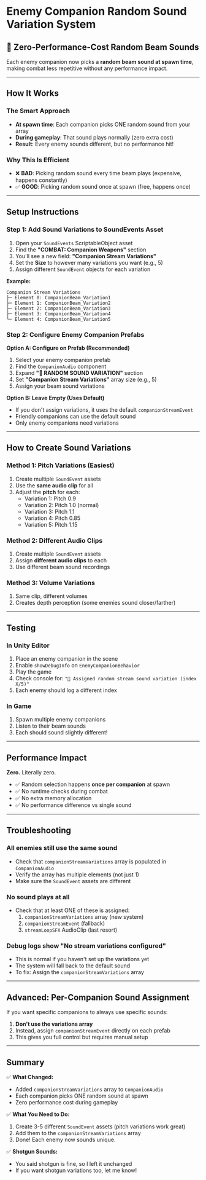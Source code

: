 # Enemy Companion Random Sound Variation System

## 🎲 Zero-Performance-Cost Random Beam Sounds

Each enemy companion now picks a **random beam sound at spawn time**, making combat less repetitive without any performance impact.

---

## How It Works

### The Smart Approach
- **At spawn time**: Each companion picks ONE random sound from your array
- **During gameplay**: That sound plays normally (zero extra cost)
- **Result**: Every enemy sounds different, but no performance hit!

### Why This Is Efficient
- ❌ **BAD**: Picking random sound every time beam plays (expensive, happens constantly)
- ✅ **GOOD**: Picking random sound once at spawn (free, happens once)

---

## Setup Instructions

### Step 1: Add Sound Variations to SoundEvents Asset

1. Open your `SoundEvents` ScriptableObject asset
2. Find the **"COMBAT: Companion Weapons"** section
3. You'll see a new field: **"Companion Stream Variations"**
4. Set the **Size** to however many variations you want (e.g., 5)
5. Assign different `SoundEvent` objects for each variation

**Example:**
```
Companion Stream Variations
├─ Element 0: CompanionBeam_Variation1
├─ Element 1: CompanionBeam_Variation2
├─ Element 2: CompanionBeam_Variation3
├─ Element 3: CompanionBeam_Variation4
└─ Element 4: CompanionBeam_Variation5
```

### Step 2: Configure Enemy Companion Prefabs

**Option A: Configure on Prefab (Recommended)**
1. Select your enemy companion prefab
2. Find the `CompanionAudio` component
3. Expand **"🎲 RANDOM SOUND VARIATION"** section
4. Set **"Companion Stream Variations"** array size (e.g., 5)
5. Assign your beam sound variations

**Option B: Leave Empty (Uses Default)**
- If you don't assign variations, it uses the default `companionStreamEvent`
- Friendly companions can use the default sound
- Only enemy companions need variations

---

## How to Create Sound Variations

### Method 1: Pitch Variations (Easiest)
1. Create multiple `SoundEvent` assets
2. Use the **same audio clip** for all
3. Adjust the **pitch** for each:
   - Variation 1: Pitch 0.9
   - Variation 2: Pitch 1.0 (normal)
   - Variation 3: Pitch 1.1
   - Variation 4: Pitch 0.85
   - Variation 5: Pitch 1.15

### Method 2: Different Audio Clips
1. Create multiple `SoundEvent` assets
2. Assign **different audio clips** to each
3. Use different beam sound recordings

### Method 3: Volume Variations
1. Same clip, different volumes
2. Creates depth perception (some enemies sound closer/farther)

---

## Testing

### In Unity Editor
1. Place an enemy companion in the scene
2. Enable `showDebugInfo` on `EnemyCompanionBehavior`
3. Play the game
4. Check console for: `"🎲 Assigned random stream sound variation (index X/5)"`
5. Each enemy should log a different index

### In Game
1. Spawn multiple enemy companions
2. Listen to their beam sounds
3. Each should sound slightly different!

---

## Performance Impact

**Zero.** Literally zero.

- ✅ Random selection happens **once per companion** at spawn
- ✅ No runtime checks during combat
- ✅ No extra memory allocation
- ✅ No performance difference vs single sound

---

## Troubleshooting

### All enemies still use the same sound
- Check that `companionStreamVariations` array is populated in `CompanionAudio`
- Verify the array has multiple elements (not just 1)
- Make sure the `SoundEvent` assets are different

### No sound plays at all
- Check that at least ONE of these is assigned:
  1. `companionStreamVariations` array (new system)
  2. `companionStreamEvent` (fallback)
  3. `streamLoopSFX` AudioClip (last resort)

### Debug logs show "No stream variations configured"
- This is normal if you haven't set up the variations yet
- The system will fall back to the default sound
- To fix: Assign the `companionStreamVariations` array

---

## Advanced: Per-Companion Sound Assignment

If you want specific companions to always use specific sounds:

1. **Don't use the variations array**
2. Instead, assign `companionStreamEvent` directly on each prefab
3. This gives you full control but requires manual setup

---

## Summary

✅ **What Changed:**
- Added `companionStreamVariations` array to `CompanionAudio`
- Each companion picks ONE random sound at spawn
- Zero performance cost during gameplay

✅ **What You Need to Do:**
1. Create 3-5 different `SoundEvent` assets (pitch variations work great)
2. Add them to the `companionStreamVariations` array
3. Done! Each enemy now sounds unique.

✅ **Shotgun Sounds:**
- You said shotgun is fine, so I left it unchanged
- If you want shotgun variations too, let me know!
